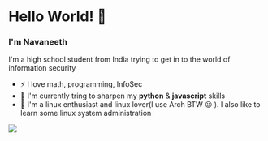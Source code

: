 # Hello World! :wave:

### I'm Navaneeth

I'm a high school student from India trying to get in to the world of information security

- :zap: I love math, programming, InfoSec 
- :hammer: I'm currently tring to sharpen my **python** & **javascript** skills
- :penguin: I'm a linux enthusiast and linux lover(I use Arch BTW :wink: ). I also like to learn some   linux system administration

<img align="center" src="github-readme-stats-cyan-sigma-48.vercel.app/api/pin/?username=NavaneethMv&repo=github-readme-stats" />
